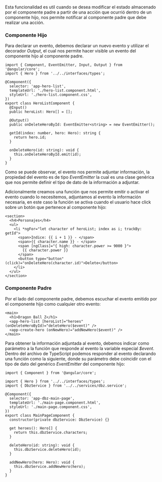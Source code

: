 Esta funcionalidad es util cuando se desea modificar el estado almacenado por el componente padre a partir de una acción que ocurrió dentro de un componente hijo, nos permite notificar al componente padre que debe realizar una acción.
### Componente Hijo

Para declarar un evento, debemos declarar un nuevo evento y utilizar el decorador *Output*, el cual nos permite hacer visible un evento del componente hijo al componente padre.

```
import { Component, EventEmitter, Input, Output } from '@angular/core';
import { Hero } from '../../interfaces/types';

@Component({
  selector: 'app-hero-list',
  templateUrl: './hero-list.component.html',
  styleUrl: './hero-list.component.css',
})
export class HeroListComponent {
  @Input()
  public heroList: Hero[] = [];
  
  @Output()
  public onDeleteHeroById: EventEmitter<string> = new EventEmitter();

  getId(index: number, hero: Hero): string {
    return hero.id;
  }

  onDeleteHero(id: string): void {
    this.onDeleteHeroById.emit(id);
  }
}
```

Como se puede observar, el evento nos permite adjuntar información, la propiedad del evento es de tipo *EventEmitter* la cual es una clase genérica que nos permite definir el tipo de dato de la información a adjuntar.

Adicionalmente creamos una función que nos permite emitir o activar el evento cuando lo necesitemos, adjuntamos al evento la información necesaria, en este caso la función se activa cuando el usuario hace click sobre un botón que pertenece al componente hijo:

```
<section>
  <h4>Personajes</h4>
  <ul>
    <li *ngFor="let character of heroList; index as i; trackBy: getId">
      <span>Indice: {{ i + 1 }} - </span>
      <span>{{ character.name }} - </span>
      <span [ngClass]="{ high: character.power >= 9000 }">
        {{ character.power }}
      </span>
      <button type="button" (click)="onDeleteHero(character.id)">Delete</button>
    </li>
  </ul>
</section>
```
### Componente Padre

Por el lado del componente padre, debemos escuchar el evento emitido por el componente hijo como cualquier otro evento:

```
<main>
  <h1>Dragon Ball Z</h1>
  <app-hero-list [heroList]="heroes" (onDeleteHeroById)="deleteHero($event)" />
  <app-create-hero (onNewHero)="addNewHero($event)" />
</main>
```

Para obtener la información adjuntada al evento, debemos indicar como parámetro a la función que responde al evento la variable especial *$event*. Dentro del archivo de TypeScript podemos responder al evento declarando una función como la siguiente, donde su parámetro debe coincidir con el tipo de dato del genérico *EventEmitter* del componente hijo:

```
import { Component } from '@angular/core';

import { Hero } from '../../interfaces/types';
import { DbzService } from '../../services/dbz.service';

@Component({
  selector: 'app-dbz-main-page',
  templateUrl: './main-page.component.html',
  styleUrl: './main-page.component.css',
})
export class MainPageComponent {
  constructor(private dbzService: DbzService) {}

  get heroes(): Hero[] {
    return this.dbzService.characters;
  }

  deleteHero(id: string): void {
    this.dbzService.deleteHero(id);
  }

  addNewHero(hero: Hero): void {
    this.dbzService.addNewHero(hero);
  }
}
```